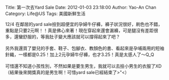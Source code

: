 Title: 第一次去Yard Sale
Date: 2012-01-03 23:18:00
Author: Yao-An Chan
Category: Life@US
Tags: 美國新鮮生活


<div class='post'>
12/4 在鄰居的yard sale撿到超便宜的孕婦牛仔褲，褲子狀況很好，刷色也不錯，重點是只要2元啊！！真是佛心來著！現在穿起來還會漏褲，可是腿沒有差距很多，還蠻舒服的，等我肚子變大應該就可以撐得起來了吧？<br /><br />另外我還買了嬰兒的手套、鞋子、包腳衣、教顏色的書、看起來是孕哺兩用的短袖針織，一樣都是0.25！加上2元孕婦牛仔褲，也才3.25！真是太感人了～Q_Q<br /><br />可惜還不知道小孩性別，不然如果是要生男生，我就可以去撿小男生的衣服了XD<br />（結果後來開獎真的是男生啊！可惜yard sale已經結束了&gt;"&lt;）</div>

